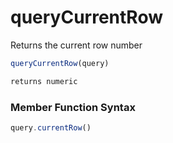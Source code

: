 # queryCurrentRow

Returns the current row number

```javascript
queryCurrentRow(query)
```

```javascript
returns numeric
```
### Member Function Syntax

```javascript
query.currentRow()
```
